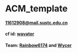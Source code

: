 # ACM_template
#### 11612908@mail.sustc.edu.cn
#### cf id: [wavator](http://codeforces.com/profile/Wavator)
#### Team: [Rainbow6174](http://codeforces.com/profile/Rainbow6174) and [Wycer](http://codeforces.com/profile/Wycer)
